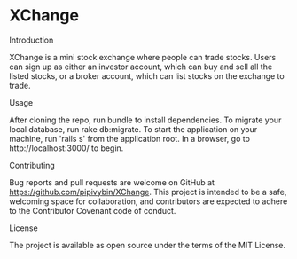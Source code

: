 # XChange

Introduction

XChange is a mini stock exchange where people can trade stocks. Users can sign up as either an investor account, which can buy and sell all the listed stocks, or a broker account, which can list stocks on the exchange to trade. 

Usage

After cloning the repo, run bundle to install dependencies. To migrate your local database, run rake db:migrate. To start the application on your machine, run 'rails s' from the application root. In a browser, go to http://localhost:3000/ to begin.

Contributing

Bug reports and pull requests are welcome on GitHub at https://github.com/pipivybin/XChange. This project is intended to be a safe, welcoming space for collaboration, and contributors are expected to adhere to the Contributor Covenant code of conduct.

License

The project is available as open source under the terms of the MIT License.
